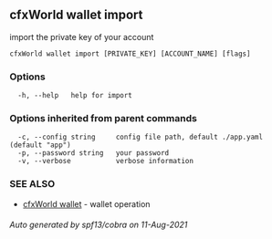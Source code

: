 ## cfxWorld wallet import

import the private key of your account

```
cfxWorld wallet import [PRIVATE_KEY] [ACCOUNT_NAME] [flags]
```

### Options

```
  -h, --help   help for import
```

### Options inherited from parent commands

```
  -c, --config string     config file path, default ./app.yaml (default "app")
  -p, --password string   your password
  -v, --verbose           verbose information
```

### SEE ALSO

* [cfxWorld wallet](cfxWorld_wallet.md)	 - wallet operation

###### Auto generated by spf13/cobra on 11-Aug-2021
